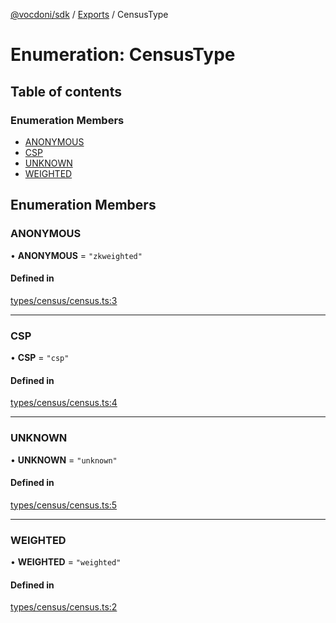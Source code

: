 [@vocdoni/sdk](/sdk) / [Exports](../modules.md) / CensusType

# Enumeration: CensusType

## Table of contents

### Enumeration Members

- [ANONYMOUS](CensusType.md#anonymous)
- [CSP](CensusType.md#csp)
- [UNKNOWN](CensusType.md#unknown)
- [WEIGHTED](CensusType.md#weighted)

## Enumeration Members

### ANONYMOUS

• **ANONYMOUS** = ``"zkweighted"``

#### Defined in

[types/census/census.ts:3](https://github.com/vocdoni/vocdoni-sdk/blob/0a4464c/src/types/census/census.ts#L3)

___

### CSP

• **CSP** = ``"csp"``

#### Defined in

[types/census/census.ts:4](https://github.com/vocdoni/vocdoni-sdk/blob/0a4464c/src/types/census/census.ts#L4)

___

### UNKNOWN

• **UNKNOWN** = ``"unknown"``

#### Defined in

[types/census/census.ts:5](https://github.com/vocdoni/vocdoni-sdk/blob/0a4464c/src/types/census/census.ts#L5)

___

### WEIGHTED

• **WEIGHTED** = ``"weighted"``

#### Defined in

[types/census/census.ts:2](https://github.com/vocdoni/vocdoni-sdk/blob/0a4464c/src/types/census/census.ts#L2)
